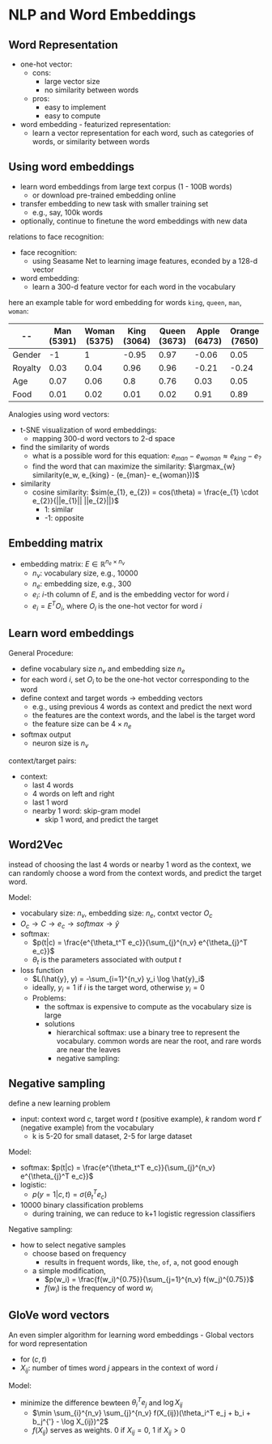 # NLP and Word Embeddings

## Word Representation

- one-hot vector:
  - cons:
    - large vector size
    - no similarity between words
  - pros:
    - easy to implement
    - easy to compute 
- word embedding - featurized representation:
  - learn a vector representation for each word, such as categories of words, or similarity between words

## Using word embeddings
- learn word embeddings from large text corpus (1 - 100B words)
  - or download pre-trained embedding online
- transfer embedding to new task with smaller training set
  - e.g., say, 100k words
- optionally, continue to finetune the word embeddings with new data

relations to face recognition:
- face recognition:
  - using Seasame Net to learning image features, econded by a 128-d vector
- word embedding:
  - learn a 300-d feature vector for each word in the vocabulary


here an example table for word embedding for words `king`, `queen`, `man`, `woman`:

 | --      | Man (5391) | Woman (5375) | King (3064) | Queen (3673) | Apple (6473) | Orange (7650) |
 | ------- | ---------- | ------------ | ----------- | ------------ | ------------ | ------------- |
 | Gender  | -1         | 1            | -0.95       | 0.97         | -0.06        | 0.05          |
 | Royalty | 0.03       | 0.04         | 0.96        | 0.96         | -0.21        | -0.24         |
 | Age     | 0.07       | 0.06         | 0.8         | 0.76         | 0.03         | 0.05          |
 | Food    | 0.01       | 0.02         | 0.01        | 0.02         | 0.91         | 0.89          |

Analogies using word vectors:
- t-SNE visualization of word embeddings:
  - mapping 300-d word vectors to 2-d space
- find the similarity of words
  - what is a possible word for this equation: $e_{man} - e_{woman} \approx e_{king} - e_{?}$
  - find the word that can maximize the similarity: $\argmax_{w} similarity(e_w, e_{king} - (e_{man}- e_{woman}))$
- similarity 
  - cosine similarity: $sim(e_{1}, e_{2}) = cos(\theta) = \frac{e_{1} \cdot e_{2}}{||e_{1}|| ||e_{2}||}$
    - 1: similar
    - -1: opposite

## Embedding matrix

- embedding matrix: $E \in \mathbb{R}^{n_{e} \times n_{v}}$
  - $n_{v}$: vocabulary size, e.g., 10000
  - $n_{e}$: embedding size, e.g., 300
  - $e_{i}$: $i$-th column of $E$, and is the embedding vector for word $i$
  - $e_{i} = E^TO_i$, where $O_i$ is the one-hot vector for word $i$

## Learn word embeddings

General Procedure:
- define vocabulary size $n_{v}$ and embedding size $n_{e}$
- for each word $i$, set $O_i$ to be the one-hot vector corresponding to the word
- define context and target words -> embedding vectors
  - e.g., using previous 4 words as context and predict the next word
  - the features are the context words, and the label is the target word
  - the feature size can be $4 \times n_{e}$
- softmax output
  - neuron size is $n_{v}$


context/target pairs:
- context: 
  - last 4 words
  - 4 words on left and right
  - last 1 word
  - nearby 1 word: skip-gram model
    - skip 1 word, and predict the target


## Word2Vec

instead of choosing the last 4 words or nearby 1 word as the context, we can randomly choose a word from the context words, and predict the target word.

Model:
- vocabulary size: $n_{v}$, embedding size: $n_{e}$, contxt vector $O_c$
- $O_c \rightarrow C \rightarrow e_c \rightarrow softmax \rightarrow \hat{y}$
- softmax:
  - $p(t|c) = \frac{e^{\theta_t^T e_c}}{\sum_{j}^{n_v} e^{\theta_{j}^T e_c}}$
  - $\theta_t$ is the parameters associated with output $t$
- loss function 
  - $L(\hat{y}, y) = -\sum_{i=1}^{n_v} y_i \log \hat{y}_i$
  - ideally, $y_i = 1$ if $i$ is the target word, otherwise $y_i = 0$ 
  - Problems:
    - the softmax is expensive to compute as the vocabulary size is large
    - solutions
      - hierarchical softmax: use a binary tree to represent the vocabulary. common words are near the root, and rare words are near the leaves
      - negative sampling: 

## Negative sampling

define a new learning problem
- input: context word $c$, target word $t$ (positive example), $k$ random word $t'$ (negative example) from the vocabulary
  - k is 5-20 for small dataset, 2-5 for large dataset


Model:
- softmax: $p(t|c) = \frac{e^{\theta_t^T e_c}}{\sum_{j}^{n_v} e^{\theta_{j}^T e_c}}$
- logistic:
  - $p(y=1|c,t) = \sigma(\theta_t^T e_c)$
- 10000 binary classification problems
  - during training, we can reduce to k+1 logistic regression classifiers

Negative sampling:
- how to select negative samples
  - choose based on frequency
    - results in frequent words, like, `the`, `of`, `a`, not good enough
  - a simple modification,
    - $p(w_i) = \frac{f(w_i)^{0.75}}{\sum_{j=1}^{n_v} f(w_j)^{0.75}}$
    - $f(w_i)$ is the frequency of word $w_i$

## GloVe word vectors
An even simpler algorithm for learning word embeddings - Global vectors for word representation
- for $(c, t)$
- $X_{ij}$: number of times word $j$ appears in the context of word $i$

Model:
- minimize the difference bewteen $\theta_i^T e_j$ and $\log X_{ij}$
  - $\min \sum_{i}^{n_v} \sum_{j}^{n_v} f(X_{ij})(\theta_i^T e_j + b_i + b_j^{'} - \log X_{ij})^2$
  - $f(X_{ij})$ serves as weights. 0 if $X_{ij} = 0$, 1 if $X_{ij} > 0$

